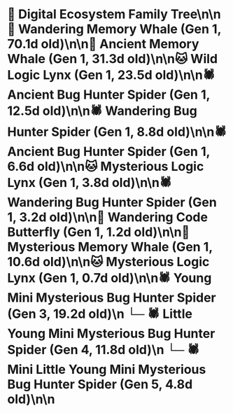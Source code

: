 # 🌳 Digital Ecosystem Family Tree\n\n🐋 Wandering Memory Whale (Gen 1, 70.1d old)\n\n🐋 Ancient Memory Whale (Gen 1, 31.3d old)\n\n🐱 Wild Logic Lynx (Gen 1, 23.5d old)\n\n🕷️ Ancient Bug Hunter Spider (Gen 1, 12.5d old)\n\n🕷️ Wandering Bug Hunter Spider (Gen 1, 8.8d old)\n\n🕷️ Ancient Bug Hunter Spider (Gen 1, 6.6d old)\n\n🐱 Mysterious Logic Lynx (Gen 1, 3.8d old)\n\n🕷️ Wandering Bug Hunter Spider (Gen 1, 3.2d old)\n\n🦋 Wandering Code Butterfly (Gen 1, 1.2d old)\n\n🐋 Mysterious Memory Whale (Gen 1, 10.6d old)\n\n🐱 Mysterious Logic Lynx (Gen 1, 0.7d old)\n\n🕷️ Young Mini Mysterious Bug Hunter Spider (Gen 3, 19.2d old)\n  └─ 🕷️ Little Young Mini Mysterious Bug Hunter Spider (Gen 4, 11.8d old)\n    └─ 🕷️ Mini Little Young Mini Mysterious Bug Hunter Spider (Gen 5, 4.8d old)\n\n